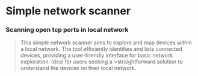 # Simple network scanner
### Scanning open tcp ports in local network


>This simple network scanner aims to explore and map devices within a local network.
>The tool efficiently identifies and lists connected devices, providing a user-friendly interface for basic network exploration.
>Ideal for users seeking a >straightforward solution to understand the devices on their local network.
